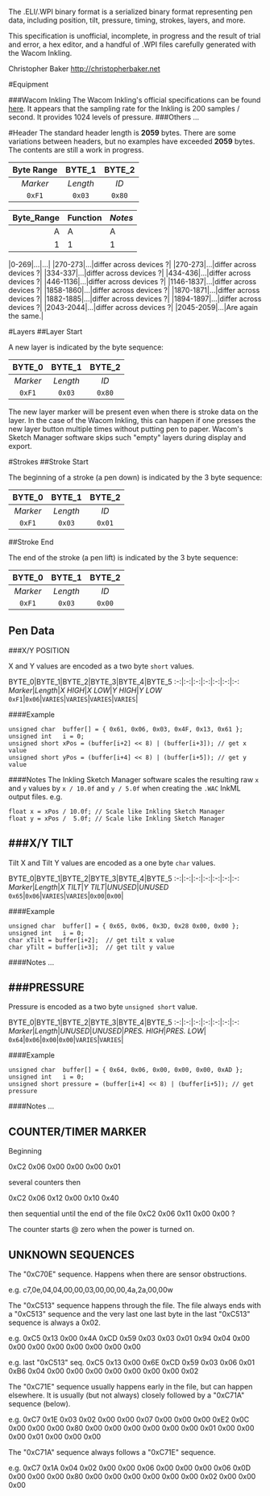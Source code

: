 The .ELI/.WPI binary format is a serialized binary format representing pen data, including position, tilt, pressure, timing, strokes, layers, and more.

This specification is unofficial, incomplete, in progress and the result of trial and error, a hex editor, and a handful of .WPI files carefully generated with the Wacom Inkling.

Christopher Baker <http://christopherbaker.net>

#Equipment

###Wacom Inkling
The Wacom Inkling's official specifications can be found [here](http://www.wacom.com/en/Products/Inkling/Inkling-Technical-Specifics.aspx).  It appears that the sampling rate for the Inkling is 200 samples / second.  It provides 1024 levels of pressure.
###Others
…

#Header
The standard header length is **2059** bytes.  There are some variations between headers, but no examples have exceeded **2059** bytes.  The contents are still a work in progress.

Byte Range|BYTE_1|BYTE_2
:-:|:-:|:-:
*Marker*|*Length*|*ID*
`0xF1`|`0x03`|`0x80`


|Byte_Range|Function|_Notes_|
|-:|:-|:-|
|A|A|A|
|1|1|1|

|0-269|…|…|
|270-273|…|differ across devices ?|
|270-273|…|differ across devices ?|
|334-337|…|differ across devices ?|
|434-436|…|differ across devices ?|
|446-1136|…|differ across devices ?|
|1146-1837|…|differ across devices ?|
|1858-1860|…|differ across devices ?|
|1870-1871|…|differ across devices ?|
|1882-1885|…|differ across devices ?|
|1894-1897|…|differ across devices ?|
|2043-2044|…|differ across devices ?|
|2045-2059|…|Are again the same.|

#Layers
##Layer Start

A new layer is indicated by the byte sequence:


BYTE_0|BYTE_1|BYTE_2
:-:|:-:|:-:
*Marker*|*Length*|*ID*
`0xF1`|`0x03`|`0x80`


The new layer marker will be present even when there is stroke data on the layer.  In the case of the Wacom Inkling, this can happen if one presses the new layer button multiple times without putting pen to paper.  Wacom's Sketch Manager software skips such "empty" layers during display and export.

#Strokes
##Stroke Start

The beginning of a stroke (a pen down) is indicated by the 3 byte sequence:

BYTE_0|BYTE_1|BYTE_2
:-:|:-:|:-:
*Marker*|*Length*|*ID*
`0xF1`|`0x03`|`0x01`

##Stroke End

The end of the stroke (a pen lift) is indicated by the 3 byte sequence:

BYTE_0|BYTE_1|BYTE_2
:-:|:-:|:-:
*Marker*|*Length*|*ID*
`0xF1`|`0x03`|`0x00`

Pen Data
--------

###X/Y POSITION

X and Y values are encoded as a two byte `short` values.

BYTE_0|BYTE_1|BYTE_2|BYTE_3|BYTE_4|BYTE_5
:-:|:-:|:-:|:-:|:-:|:-:|:-:
*Marker*|*Length*|*X HIGH*|*X LOW*|*Y HIGH*|*Y LOW*
`0xF1`|`0x06`|`VARIES`|`VARIES`|`VARIES`|`VARIES`|

####Example

```
unsigned char  buffer[] = { 0x61, 0x06, 0x03, 0x4F, 0x13, 0x61 };
unsigned int   i = 0;
unsigned short xPos = (buffer[i+2] << 8) | (buffer[i+3]); // get x value
unsigned short yPos = (buffer[i+4] << 8) | (buffer[i+5]); // get y value

```

####Notes
The Inkling Sketch Manager software scales the resulting raw `x` and `y` values by `x / 10.0f` and `y / 5.0f` when creating the `.WAC` InkML output files. e.g.

```
float x = xPos / 10.0f; // Scale like Inkling Sketch Manager
float y = xPos /  5.0f; // Scale like Inkling Sketch Manager
```

###X/Y TILT
----

Tilt X and Tilt Y values are encoded as a one byte `char` values.

BYTE_0|BYTE_1|BYTE_2|BYTE_3|BYTE_4|BYTE_5
:-:|:-:|:-:|:-:|:-:|:-:|:-:
*Marker*|*Length*|*X TILT*|*Y TILT*|*UNUSED*|*UNUSED*
`0x65`|`0x06`|`VARIES`|`VARIES`|`0x00`|`0x00`|

####Example

```
unsigned char  buffer[] = { 0x65, 0x06, 0x3D, 0x28 0x00, 0x00 };
unsigned int   i = 0;
char xTilt = buffer[i+2];  // get tilt x value
char yTilt = buffer[i+3];  // get tilt y value

```

####Notes
...


###PRESSURE
----

Pressure is encoded as a two byte `unsigned short` value.

BYTE_0|BYTE_1|BYTE_2|BYTE_3|BYTE_4|BYTE_5
:-:|:-:|:-:|:-:|:-:|:-:|:-:
*Marker*|*Length*|*UNUSED*|*UNUSED*|*PRES. HIGH*|*PRES. LOW*|
`0x64`|`0x06`|`0x00`|`0x00`|`VARIES`|`VARIES`|

####Example

```
unsigned char  buffer[] = { 0x64, 0x06, 0x00, 0x00, 0x00, 0xAD };
unsigned int   i = 0;
unsigned short pressure = (buffer[i+4] << 8) | (buffer[i+5]); // get pressure 
```

####Notes
...


COUNTER/TIMER MARKER
--------------------

Beginning

0xC2 0x06 0x00 0x00 0x00 0x01

several counters then

0xC2 0x06 0x12 0x00 0x10 0x40

then sequential until the end of the file
0xC2 0x06 0x11 0x00 0x00 ?

The counter starts @ zero when the power is turned on.



UNKNOWN SEQUENCES
--------------------

The "0xC70E" sequence.  Happens when there are sensor obstructions.

e.g.
c7,0e,04,04,00,00,03,00,00,00,4a,2a,00,00w

The "0xC513" sequence happens through the file.  The file always ends with a "0xC513" sequence and the very last one last byte in the last "0xC513" sequence is always a 0x02.

e.g.
0xC5 0x13 0x00 0x4A 0xCD 0x59 0x03 0x03 0x01 0x94 0x04 0x00 0x00 0x00 0x00 0x00 0x00 0x00 0x00

e.g. last "0xC513" seq.
0xC5 0x13 0x00 0x6E 0xCD 0x59 0x03 0x06 0x01 0xB6 0x04 0x00 0x00 0x00 0x00 0x00 0x00 0x00 0x02

The "0xC71E" sequence usually happens early in the file, but can happen elsewhere.  It is usually (but not always) closely followed by a "0xC71A" sequence (below).

e.g.
0xC7 0x1E 0x03 0x02 0x00 0x00 0x07 0x00 0x00 0x00 0xE2 0x0C 0x00 0x00 0x00 0x80 0x00 0x00 0x00 0x00 0x00 0x00 0x01 0x00 0x00 0x00 0x01 0x00 0x00 0x00

The "0xC71A" sequence always follows a "0xC71E" sequence.

e.g.
0xC7 0x1A 0x04 0x02 0x00 0x00 0x06 0x00 0x00 0x00 0x06 0x0D 0x00 0x00 0x00 0x80 0x00 0x00 0x00 0x00 0x00 0x00 0x02 0x00 0x00 0x00



